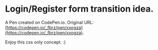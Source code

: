 # Login/Register form transition idea.

A Pen created on CodePen.io. Original URL: [https://codepen.io/_fbrz/pen/xxogza](https://codepen.io/_fbrz/pen/xxogza).

Enjoy this css only concept. :)